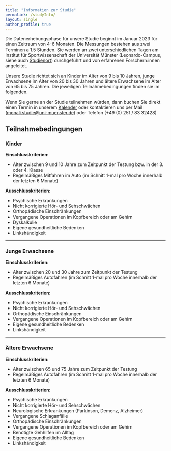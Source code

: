 ```yaml
---
title: "Information zur Studie"
permalink: /studyInfo/
layout: single
author_profile: true
---
```



Die Datenerhebungsphase für unsere Studie beginnt im Januar 2023 für einen Zeitraum von 4-6 Monaten. Die Messungen bestehen aus zwei Terminen a 1.5 Stunden. Sie werden an zwei unterschiedlichen Tagen am Institut für Sportwissenschaft der Universität Münster (Leonardo-Campus, siehe auch [Studienort](https://melm0c.github.io/MONALI-webpage/studyplace/)) durchgeführt und von erfahrenen Forschern:innen angeleitet. 

Unsere Studie richtet sich an Kinder im Alter von 9 bis 10 Jahren, junge Erwachsene im Alter von 20 bis 30 Jahren und ältere Erwachsene im Alter von 65 bis 75 Jahren.  Die jeweiligen Teilnahmebedingungen finden sie im folgenden.

Wenn Sie gerne an der Studie teilnehmen würden, dann buchen Sie direkt einen Termin in unserem [Kalender](https://www.soscisurvey.de/monali_pre/) oder kontaktieren uns per Mail (<monali.studie@uni-muenster.de>) oder Telefon (+49 (0) 251 / 83 32428)

## Teilnahmebedingungen
### Kinder
**Einschlusskriterien:**     
* Alter zwischen 9 und 10 Jahre zum Zeitpunkt der Testung bzw. in der 3. oder 4. Klasse
* Regelmäßiges Mitfahren im Auto (im Schnitt 1-mal pro Woche innerhalb der letzten 6 Monate)

**Ausschlusskriterien:**     
* Psychische Erkrankungen
* Nicht korrigierte Hör- und Sehschwächen
* Orthopädische Einschränkungen
* Vergangene Operationen im Kopfbereich oder am Gehirn
* Dyskalkulie
* Eigene gesundheitliche Bedenken
* Linkshändigkeit

------

### Junge Erwachsene
**Einschlusskriterien:**       
* Alter zwischen 20 und 30 Jahre zum Zeitpunkt der Testung
* Regelmäßiges Autofahren (im Schnitt 1-mal pro Woche innerhalb der letzten 6 Monate)

**Ausschlusskriterien:**        
* Psychische Erkrankungen
* Nicht korrigierte Hör- und Sehschwächen
* Orthopädische Einschränkungen
* Vergangene Operationen im Kopfbereich oder am Gehirn
* Eigene gesundheitliche Bedenken
* Linkshändigkeit

------

### Ältere Erwachsene
**Einschlusskriterien:**        
* Alter zwischen 65 und 75 Jahre zum Zeitpunkt der Testung
* Regelmäßiges Autofahren (im Schnitt 1-mal pro Woche innerhalb der letzten 6 Monate)

**Ausschlusskriterien:**     
* Psychische Erkrankungen
* Nicht korrigierte Hör- und Sehschwächen
* Neurologische Erkrankungen (Parkinson, Demenz, Alzheimer)
* Vergangene Schlaganfälle
* Orthopädische Einschränkungen
* Vergangene Operationen im Kopfbereich oder am Gehirn
* Benötigte Gehhilfen im Alltag
* Eigene gesundheitliche Bedenken
* Linkshändigkeit

